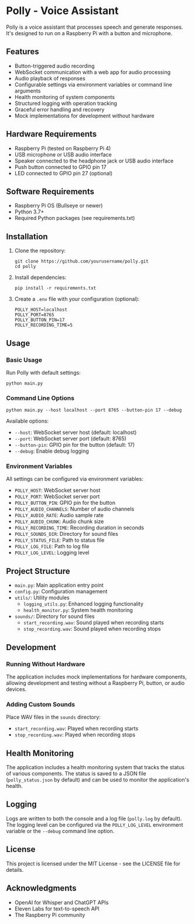 # Polly - Voice Assistant

Polly is a voice assistant that processes speech and generate responses. It's designed to run on a Raspberry Pi with a button and microphone.

## Features

- Button-triggered audio recording
- WebSocket communication with a web app for audio processing
- Audio playback of responses
- Configurable settings via environment variables or command line arguments
- Health monitoring of system components
- Structured logging with operation tracking
- Graceful error handling and recovery
- Mock implementations for development without hardware

## Hardware Requirements

- Raspberry Pi (tested on Raspberry Pi 4)
- USB microphone or USB audio interface
- Speaker connected to the headphone jack or USB audio interface
- Push button connected to GPIO pin 17
- LED connected to GPIO pin 27 (optional)

## Software Requirements

- Raspberry Pi OS (Bullseye or newer)
- Python 3.7+
- Required Python packages (see requirements.txt)

## Installation

1. Clone the repository:
   ```
   git clone https://github.com/yourusername/polly.git
   cd polly
   ```

2. Install dependencies:
   ```
   pip install -r requirements.txt
   ```

3. Create a `.env` file with your configuration (optional):
   ```
   POLLY_HOST=localhost
   POLLY_PORT=8765
   POLLY_BUTTON_PIN=17
   POLLY_RECORDING_TIME=5
   ```

## Usage

### Basic Usage

Run Polly with default settings:

```
python main.py
```

### Command Line Options

```
python main.py --host localhost --port 8765 --button-pin 17 --debug
```

Available options:
- `--host`: WebSocket server host (default: localhost)
- `--port`: WebSocket server port (default: 8765)
- `--button-pin`: GPIO pin for the button (default: 17)
- `--debug`: Enable debug logging

### Environment Variables

All settings can be configured via environment variables:

- `POLLY_HOST`: WebSocket server host
- `POLLY_PORT`: WebSocket server port
- `POLLY_BUTTON_PIN`: GPIO pin for the button
- `POLLY_AUDIO_CHANNELS`: Number of audio channels
- `POLLY_AUDIO_RATE`: Audio sample rate
- `POLLY_AUDIO_CHUNK`: Audio chunk size
- `POLLY_RECORDING_TIME`: Recording duration in seconds
- `POLLY_SOUNDS_DIR`: Directory for sound files
- `POLLY_STATUS_FILE`: Path to status file
- `POLLY_LOG_FILE`: Path to log file
- `POLLY_LOG_LEVEL`: Logging level

## Project Structure

- `main.py`: Main application entry point
- `config.py`: Configuration management
- `utils/`: Utility modules
  - `logging_utils.py`: Enhanced logging functionality
  - `health_monitor.py`: System health monitoring
- `sounds/`: Directory for sound files
  - `start_recording.wav`: Sound played when recording starts
  - `stop_recording.wav`: Sound played when recording stops

## Development

### Running Without Hardware

The application includes mock implementations for hardware components, allowing development and testing without a Raspberry Pi, button, or audio devices.

### Adding Custom Sounds

Place WAV files in the `sounds` directory:
- `start_recording.wav`: Played when recording starts
- `stop_recording.wav`: Played when recording stops

## Health Monitoring

The application includes a health monitoring system that tracks the status of various components. The status is saved to a JSON file (`polly_status.json` by default) and can be used to monitor the application's health.

## Logging

Logs are written to both the console and a log file (`polly.log` by default). The logging level can be configured via the `POLLY_LOG_LEVEL` environment variable or the `--debug` command line option.

## License

This project is licensed under the MIT License - see the LICENSE file for details.

## Acknowledgments

- OpenAI for Whisper and ChatGPT APIs
- Eleven Labs for text-to-speech API
- The Raspberry Pi community
